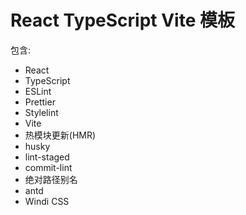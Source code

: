 # React TypeScript Vite 模板

包含:

- React
- TypeScript
- ESLint
- Prettier
- Stylelint
- Vite
- 热模块更新(HMR)
- husky
- lint-staged
- commit-lint
- 绝对路径别名
- antd
- Windi CSS